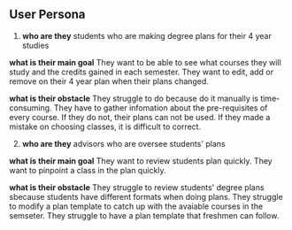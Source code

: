 ## User Persona

1.  **who are they**
    students who are making degree plans for their 4 year studies

**what is their main goal**
They want to be able to see what courses they will study and the credits gained in each semester.
They want to edit, add or remove on their 4 year plan when their plans changed.

**what is their obstacle**
They struggle to do because do it manually is time-consuming. They have to gather infomation about the pre-requisites of every course. If they do not, their plans can not be used. If they made a mistake on choosing classes, it is difficult to correct.

2.  **who are they**
    advisors who are oversee students' plans

**what is their main goal**
They want to review students plan quickly.
They want to pinpoint a class in the plan quickly.

**what is their obstacle**
They struggle to review students' degree plans sbecause students have different formats when doing plans.
They struggle to modify a plan template to catch up with the avaiable courses in the semseter.
They struggle to have a plan template that freshmen can follow.
